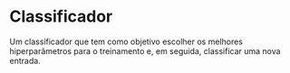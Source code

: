 # Classificador
Um classificador que tem como objetivo escolher os melhores hiperparâmetros para o treinamento e, em seguida, classificar uma nova entrada.
